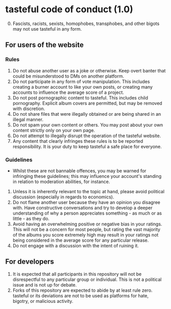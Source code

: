 # tasteful code of conduct (1.0)

0. Fascists, racists, sexists, homophobes, transphobes, and other bigots may not use tasteful in any form.

## For users of the website

### Rules

1. Do not abuse another user as a joke or otherwise. Keep overt banter that could be misunderstood to DMs on another platform.
2. Do not participate in any form of vote manipulation. This includes creating a burner account to like your own posts, or creating many accounts to influence the average score of a project. 
3. Do not post pornographic content to tasteful. This includes child pornography. Explicit album covers are permitted, but may be removed with discretion.
4. Do not share files that were illegally obtained or are being shared in an illegal manner.
5. Do not spam your own content or others. You may post about your own content strictly only on your own page.
6. Do not attempt to illegally disrupt the operation of the tasteful website.
7. Any content that clearly infringes these rules is to be reported responsibility. It is your duty to keep tasteful a safe place for everyone.

### Guidelines

* Whilst these are not bannable offences, you may be warned for infringing these guidelines; this may influence your account's standing in relation to moderation abilities, for instance. 

1. Unless it is inherently relevant to the topic at hand, please avoid political discussion (especially in regards to economics).
2. Do not flame another user because they have an opinion you disagree with. Have constructive conversations and try to develop a deeper understanding of why a person appreciates something - as much or as little - as they do.
3. Avoid having an overwhelming positive or negative bias in your ratings. This will not be a concern for most people, but rating the vast majority of the albums you score extremely high may result in your ratings not being considered in the average score for any particular release. 
4. Do not engage with a discussion with the intent of ruining it.

## For developers

1. It is expected that all participants in this repository will not be disrespectful to any particular group or individual. This is not a political issue and is not up for debate.
2. Forks of this repository are expected to abide by at least rule zero. tasteful or its deviations are not to be used as platforms for hate, bigotry, or malicious activity.
